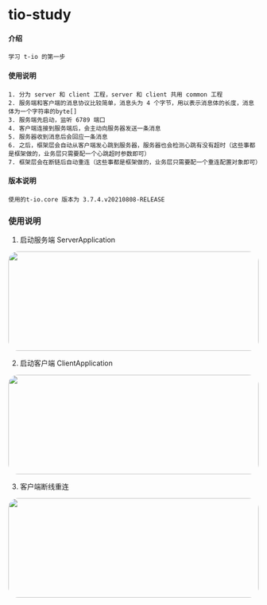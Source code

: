 # tio-study

#### 介绍
    学习 t-io 的第一步

#### 使用说明
    1. 分为 server 和 client 工程，server 和 client 共用 common 工程
    2. 服务端和客户端的消息协议比较简单，消息头为 4 个字节，用以表示消息体的长度，消息体为一个字符串的byte[]
    3. 服务端先启动，监听 6789 端口
    4. 客户端连接到服务端后，会主动向服务器发送一条消息
    5. 服务器收到消息后会回应一条消息
    6. 之后，框架层会自动从客户端发心跳到服务器，服务器也会检测心跳有没有超时（这些事都是框架做的，业务层只需要配一个心跳超时参数即可）
    7. 框架层会在断链后自动重连（这些事都是框架做的，业务层只需要配一个重连配置对象即可）
 
#### 版本说明
    使用的t-io.core 版本为 3.7.4.v20210808-RELEASE

### 使用说明

 1. 启动服务端 ServerApplication

<center>
    <img style="border-radius: 20px;"
         src="https://gitee.com/asurplus/tio-study/raw/master/img/server.jpg" 
         alt=""
         height="200"
         width="100%" >
</center>

 2. 启动客户端 ClientApplication

<center>
    <img style="border-radius: 20px;"
         src="https://gitee.com/asurplus/tio-study/raw/master/img/client.jpg" 
         alt=""
         height="200"
         width="100%" >
</center>

 3. 客户端断线重连
 
<center>
    <img style="border-radius: 20px;"
         src="https://gitee.com/asurplus/tio-study/raw/master/img/reconnect.jpg" 
         alt=""
         height="200"
         width="100%" >
</center>
